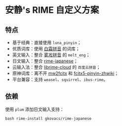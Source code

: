 # 安静's RIME 自定义方案

## 特点

- 基于经典：直接使用 `luna_pinyin`；
- 优质词库：使用 [白霜拼音](https://github.com/gaboolic/rime-frost) 的词库；
- 英文输入：整合 [雾凇拼音](https://github.com/iDvel/rime-ice) 的 `melt_eng`；
- 日文输入：整合 [rime-japanese](https://github.com/gkovacs/rime-japanese)；
- 云输入法：整合 [librime-cloud](https://github.com/hchunhui/librime-cloud) 的 `百度云拼音`；
- 原神词库：离不开 [mw2fcitx](https://github.com/outloudvi/mw2fcitx) 和 [fcitx5-pinyin-zhwiki](https://github.com/felixonmars/fcitx5-pinyin-zhwiki)；
- 平台兼容：支持 `weasel`、`squirrel`、`ibus-rime`。

## 依赖

使用 `plum` 添加日文输入支持：

```shell
bash rime-install gkovacs/rime-japanese
```
